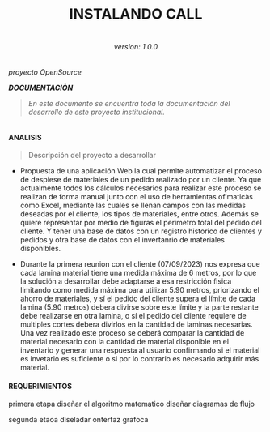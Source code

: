 <h1 align="center">INSTALANDO CALL<h1> 

<h6 align="center">version: 1.0.0<h6>

proyecto OpenSource

**DOCUMENTACIÒN**

> En este documento se encuentra toda la documentaciòn del desarrollo de este proyecto institucional.

#### ANALISIS

> Descripción del proyecto a desarrollar

* Propuesta de una aplicación Web la cual permite automatizar el proceso de despiese de materiales de un pedido realizado por un cliente. Ya que actualmente todos los cálculos necesarios para realizar este proceso se realizan de forma manual junto con el uso de herramientas ofimaticàs como Excel, mediante las cuales se llenan campos con las medidas deseadas por el cliente, los tipos de materiales, entre otros. Además se quiere representar por medio de figuras el perimetro total del pedido del cliente. Y tener una base de datos con un registro historico de clientes y pedidos y otra base de datos con el invertanrio de materiales disponibles.

* Durante la primera reunion con el cliente (07/09/2023) nos expresa que cada lamina material tiene una medida máxima de 6 metros, por lo que la solución a desarrollar debe adaptarse a esa restricción fisica limitando como medida máxima para utilizar 5.90 metros, priorizando el ahorro de materiales, y sí el pedido del cliente supera el límite de cada lamina (5.90 metros) debera divirse sobre este límite y la parte restante debe realizarse en otra lamina, o sí el pedido del cliente requiere de multiples cortes debera divirlos en la cantidad de laminas necesarias. Una vez realizado este proceso se deberá comparar la cantidad de material necesario con la cantidad de material disponible en el inventario y generar una respuesta al usuario confirmando si el material es invetario es suficiente o si por lo contrario es necesario adquirir más material.

#### REQUERIMIENTOS

primera etapa diseñar el algoritmo matematico
diseñar diagramas de flujo

segunda etaoa diseladar onterfaz grafoca 

